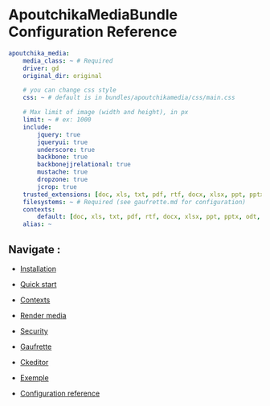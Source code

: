 ApoutchikaMediaBundle Configuration Reference
=============================================

```yaml
apoutchika_media:
    media_class: ~ # Required
    driver: gd
    original_dir: original

    # you can change css style
    css: ~ # default is in bundles/apoutchikamedia/css/main.css

    # Max limit of image (width and height), in px
    limit: ~ # ex: 1000
    include:
        jquery: true
        jqueryui: true
        underscore: true
        backbone: true
        backbonejjrelational: true
        mustache: true
        dropzone: true
        jcrop: true
    trusted_extensions: [doc, xls, txt, pdf, rtf, docx, xlsx, ppt, pptx, odt, odg, odp, ods, odc, odf, odb, csv, xml, gif, jpg, jpeg, png, svg, mp3, ogg, mp4, avi, mpg, mpeg, ogv, webm, zip, tar, gz, 7z, rar]
    filesystems: ~ # Required (see gaufrette.md for configuration)
    contexts:
        default: [doc, xls, txt, pdf, rtf, docx, xlsx, ppt, pptx, odt, odg, odp, ods, odc, odf, odb, csv, xml, gif, jpg, jpeg, png, svg, mp3, ogg, mp4, avi, mpg, mpeg, ogv, webm, zip, tar, gz, 7z, rar]
    alias: ~
```

Navigate :
----------

* [Installation](install.md)
* [Quick start](quickstart.md)
* [Contexts](contexts.md)
* [Render media](rendermedia.md)
* [Security](security.md)
* [Gaufrette](gaufrette.md)
* [Ckeditor](ckeditor.md)

* [Exemple](exemple.md)
* [Configuration reference](configuration_reference.md)
